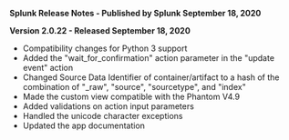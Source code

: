 **Splunk Release Notes - Published by Splunk September 18, 2020**


**Version 2.0.22 - Released September 18, 2020**

* Compatibility changes for Python 3 support
* Added the "wait\_for\_confirmation" action parameter in the "update event" action
* Changed Source Data Identifier of container/artifact to a hash of the combination of "\_raw", "source", "sourcetype", and "index"
* Made the custom view compatible with the Phantom V4.9
* Added validations on action input parameters
* Handled the unicode character exceptions
* Updated the app documentation
